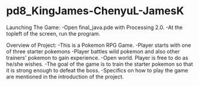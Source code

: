 pd8_KingJames-ChenyuL-JamesK
============================
Launching The Game:
 -Open final_java.pde with Processing 2.0.
 -At the topleft of the screen, run the program.
 
 Overview of Project:
 -This is a Pokemon RPG Game.
 -Player starts with one of three starter pokemons
 -Player battles wild pokemon and also other trainers' pokemon to gain experience.
 -Open world. Player is free to do as he/she wishes.
 -The goal of the game is to train the starter pokemon so that it is strong enough to defeat the boss.
 -Specifics on how to play the game are mentioned in the introduction of the project.
